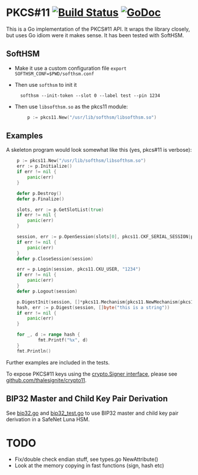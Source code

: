 # PKCS#11 [![Build Status](https://travis-ci.org/miekg/pkcs11.png?branch=master)](https://travis-ci.org/miekg/pkcs11) [![GoDoc](https://img.shields.io/badge/godoc-reference-blue.svg)](http://godoc.org/github.com/miekg/pkcs11)

This is a Go implementation of the PKCS#11 API. It wraps the library closely, but uses Go idiom
were it makes sense. It has been tested with SoftHSM.

## SoftHSM

* Make it use a custom configuration file `export SOFTHSM_CONF=$PWD/softhsm.conf`

* Then use `softhsm` to init it

        softhsm --init-token --slot 0 --label test --pin 1234

* Then use `libsofthsm.so` as the pkcs11 module:
```go
        p := pkcs11.New("/usr/lib/softhsm/libsofthsm.so")
```
## Examples

A skeleton program would look somewhat like this (yes, pkcs#11 is verbose):
```go
    p := pkcs11.New("/usr/lib/softhsm/libsofthsm.so")
    err := p.Initialize()
    if err != nil {
        panic(err)
    }

    defer p.Destroy()
    defer p.Finalize()

    slots, err := p.GetSlotList(true)
    if err != nil {
        panic(err)
    }

    session, err := p.OpenSession(slots[0], pkcs11.CKF_SERIAL_SESSION|pkcs11.CKF_RW_SESSION)
    if err != nil {
        panic(err)
    }
    defer p.CloseSession(session)

    err = p.Login(session, pkcs11.CKU_USER, "1234")
    if err != nil {
        panic(err)
    }
    defer p.Logout(session)

    p.DigestInit(session, []*pkcs11.Mechanism{pkcs11.NewMechanism(pkcs11.CKM_SHA_1, nil)})
    hash, err := p.Digest(session, []byte("this is a string"))
    if err != nil {
        panic(err)
    }

    for _, d := range hash {
            fmt.Printf("%x", d)
    }
    fmt.Println()
```
Further examples are included in the tests.

To expose PKCS#11 keys using the
[crypto.Signer interface](https://golang.org/pkg/crypto/#Signer),
please see [github.com/thalesignite/crypto11](https://github.com/thalesignite/crypto11).

## BIP32 Master and Child Key Pair Derivation

See [bip32.go](bip32.go) and [bip32_test.go](bip32_test.go) to use BIP32 master and child key pair derivation in a SafeNet Luna HSM.

# TODO

* Fix/double check endian stuff, see types.go NewAttribute()
* Look at the memory copying in fast functions (sign, hash etc)
